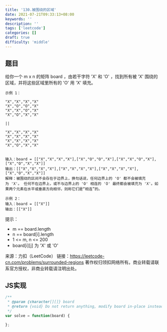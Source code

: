 ```yaml
---
title: '130.被围绕的区域'
date: 2021-07-21T09:33:13+08:00
keywords: ''
description: ''
tags: ['leetcode']
categories: []
draft: true
difficulty: 'middle'
---
```


## 题目

给你一个 m x n 的矩阵 board ，由若干字符 'X' 和 'O' ，找到所有被 'X' 围绕的区域，并将这些区域里所有的 'O' 用 'X' 填充。
 
```
示例 1：

"X","X","X","X"
"X","O","O","X"
"X","X","O","X"
"X","O","X","X"

||

"X","X","X","X"
"X","X","X","X"
"X","X","X","X"
"X","O","X","X"


输入：board = [["X","X","X","X"],["X","O","O","X"],["X","X","O","X"],["X","O","X","X"]]
输出：[["X","X","X","X"],["X","X","X","X"],["X","X","X","X"],["X","O","X","X"]]
解释：被围绕的区间不会存在于边界上，换句话说，任何边界上的 'O' 都不会被填充为 'X'。 任何不在边界上，或不与边界上的 'O' 相连的 'O' 最终都会被填充为 'X'。如果两个元素在水平或垂直方向相邻，则称它们是“相连”的。

示例 2：
输入：board = [["X"]]
输出：[["X"]]
```

提示：

- m == board.length
- n == board[i].length
- 1 <= m, n <= 200
- board[i][j] 为 'X' 或 'O'

来源：力扣（LeetCode）
链接：https://leetcode-cn.com/problems/surrounded-regions
著作权归领扣网络所有。商业转载请联系官方授权，非商业转载请注明出处。


## JS实现

```javascript
/**
 * @param {character[][]} board
 * @return {void} Do not return anything, modify board in-place instead.
 */
var solve = function(board) {

};
```
